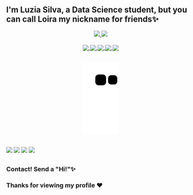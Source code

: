 ## I'm Luzia Silva, a Data Science student, but you can call Loira my nickname for friends✨
<div align="center">
  <a href="https://github.com/Eskiell">
  <img height="150em" src="https://github-readme-stats.vercel.app/api?username=Eskiell&show_icons=true&theme=dracula&include_all_commits=true&count_private=true"/>
  <img height="150em" src="https://github-readme-stats.vercel.app/api/top-langs/?username=Eskiell&layout=compact&langs_count=7&theme=dracula"/>
</div>
<div align="center">
  <div style="display: inline_block"><br>
    <img align="center" height="30" margin-bottom="1rem" src="https://img.shields.io/badge/JavaScript-323330?style=for-the-badge&logo=javascript&logoColor=F7DF1E">
    <img align="center"  height="30" margin-bottom="1rem" src="https://img.shields.io/badge/HTML5-E34F26?style=for-the-badge&logo=html5&logoColor=white">
    <img align="center"  height="30" margin-bottom="1rem"  src="https://img.shields.io/badge/CSS3-1572B6?style=for-the-badge&logo=css3&logoColor=white">
    <img align="center"  height="30" margin-bottom="1rem" src="https://img.shields.io/badge/Python-14354C?style=for-the-badge&logo=python&logoColor=white">
    <img align="center"  height="30" margin-bottom="1rem"  src="https://img.shields.io/badge/C%2B%2B-00599C?style=for-the-badge&logo=c%2B%2B&logoColor=white">
   </div>

  ##
 
  ![Snake animation](https://github.com/rafaballerini/rafaballerini/blob/output/github-contribution-grid-snake.svg)
</div>
  
<div style="display: inline_block"><br>
      <a href="https://www.instagram.com/luziabreu_/?hl=pt-br" target="_blank"><img src="https://img.shields.io/badge/-Instagram-%23E4405F?style=for-the-badge&logo=instagram&logoColor=white" target="_blank"></a>
    <a href = "mailto:aluziagabriela@gmail.com"><img src="https://img.shields.io/badge/Gmail-D14836?style=for-the-badge&logo=gmail&logoColor=white" target="_blank"></a>
    <a href="https://www.linkedin.com/in/silva-luzia/" target="_blank"><img src="https://img.shields.io/badge/-LinkedIn-%230077B5?style=for-the-badge&logo=linkedin&logoColor=white" target="_blank"></a>
     <a href="https://discord.com/channels/Luzia-Silva#7746" target="_blank"><img src="https://img.shields.io/badge/Discord-7289DA?style=for-the-badge&logo=discord&logoColor=white" target="_blank"></a> 
<!--   <img align="right" alt="lu-pic" height="150" style="border-radius:50px;"  src="https://share-cdn.picrew.me/shareImg/org/202112/338224_1RcwpQ75.png"> -->
  
  ## 
  
  <h3>Contact! Send a "Hi!"✨ </h3>
  <h3>Thanks for viewing my profile ❤</h3>
</div>
